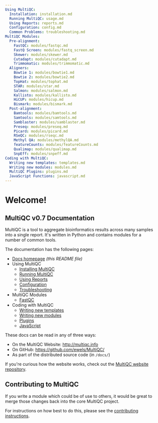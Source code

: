 ```yaml
---
Using MultiQC:
  Installation: installation.md
  Running MultiQC: usage.md
  Using Reports: reports.md
  Configuration: config.md
  Common Problems: troubleshooting.md
MultiQC Modules:
  Pre-alignment:
    FastQC: modules/fastqc.md
    FastQ Screen: modules/fastq_screen.md
    Skewer: modules/skewer.md
    Cutadapt: modules/cutadapt.md
    Trimmomatic: modules/trimmomatic.md
  Aligners:
    Bowtie 1: modules/bowtie1.md
    Bowtie 2: modules/bowtie2.md
    TopHat: modules/tophat.md
    STAR: modules/star.md
    Salmon: modules/salmon.md
    Kallisto: modules/kallisto.md
    HiCUP: modules/hicup.md
    Bismark: modules/bismark.md
  Post-alignment:
    Bamtools: modules/bamtools.md
    Samtools: modules/samtools.md
    Samblaster: modules/samblaster.md
    Preseq: modules/preseq.md
    Picard: modules/picard.md
    RSeQC: modules/rseqc.md
    Methyl QA: modules/methylQA.md
    featureCounts: modules/featureCounts.md
    Qualimap: modules/qualimap.md
    SnpEff: modules/snpeff.md
Coding with MultiQC:
  Writing new templates: templates.md
  Writing new modules: modules.md
  MultiQC Plugins: plugins.md
  JavaScript Functions: javascript.md
---
```


# Welcome!

## MultiQC v0.7 Documentation

MultiQC is a tool to aggregate bioinformatics results across many samples
into a single report. It's written in Python and contains modules for a number
of common tools.

The documentation has the following pages:

 - [Docs homepage](README.md) _(this README file)_
 - Using MultiQC
   - [Installing MultiQC](installation.md)
   - [Running MultiQC](usage.md)
   - [Using Reports](reports.md)
   - [Configuration](config.md)
   - [Troubleshooting](troubleshooting.md)
 - MultiQC Modules
   - [FastQC](fastqc.md)
 - Coding with MultiQC
   - [Writing new templates](templates.md)
   - [Writing new modules](modules.md)
   - [Plugins](plugins.md)
   - [JavaScript](javascript.md)

These docs can be read in any of three ways:
 - On the MultiQC Website: http://multiqc.info
 - On GitHub: https://github.com/ewels/MultiQC/
 - As part of the distributed source code (in `/docs/`)
 
If you're curious how the website works, check out the
[MultiQC website repository](https://github.com/ewels/MultiQC_website).

## Contributing to MultiQC

If you write a module which could be of use to others, it would be great to
merge those changes back into the core MultiQC project.

For instructions on how best to do this, please see the
[contributing instructions](https://github.com/ewels/MultiQC/blob/master/CONTRIBUTING.md).
